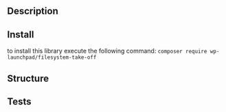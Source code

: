 
## Description


## Install
to install this library execute the following command: `composer require wp-launchpad/filesystem-take-off`
## Structure

## Tests